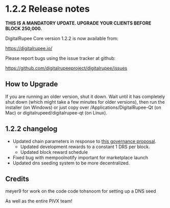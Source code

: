 1.2.2 Release notes
====================

**THIS IS A MANDATORY UPDATE. UPGRADE YOUR CLIENTS BEFORE BLOCK 250,000.**

DigitalRupee Core version 1.2.2 is now available from:

  https://digitalrupee.io/

Please report bugs using the issue tracker at github:

  https://github.com/digitalrupeeproject/digitalrupee/issues


How to Upgrade
--------------

If you are running an older version, shut it down. Wait until it has completely
shut down (which might take a few minutes for older versions), then run the
installer (on Windows) or just copy over /Applications/DigitalRupee-Qt (on Mac) or
digitalrupeed/digitalrupee-qt (on Linux).


1.2.2 changelog
----------------

- Updated chain parameters in response to [this governance proposal](https://forum.digitalrupee.io/t/block-reward-extension/81).
  - Updated development rewards to a constant 1 DRS per block.
  - Updated block reward schedule
- Fixed bug with mempoolnotify important for marketplace launch
- Updated dns seeding system to be more decentralized.


Credits
--------

meyer9 for work on the code code
tohsnoom for setting up a DNS seed

As well as the entire PIVX team!